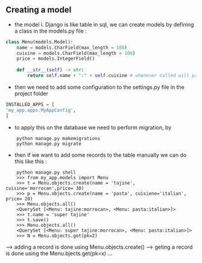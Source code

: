 
## Creating a model

- the model i. Django is like table in sql, we can create models by defining a class in the models.py file :
```python
class Menu(models.Model):
	name = models.CharField(max_length = 100)
	cuisine = models.CharField(max_length = 100)
	price = models.IntegerField()
  
	def __str__(self) -> str:
		return self.name + ":" + self.cuisine # whenever called will print name : cuisine
```
 - then we need to add some configuration to the settings.py file in the project folder 
```python
INSTALLED_APPS = [
'my_app.apps.MyAppConfig',
]
```
- to apply this on the database we need to perform migration, by 
```shell
	python manage.py makemigrations
	python manage.py migrate
```

- then if we want to add some records to the table manually we can do this like this :
```shell
	python manage.py shell
	>>> from my_app.models import Menu
	>>> t = Menu.objects.create(name = 'tajine', cuisine='morrocan',price= 30)
	>>> p = Menu.objects.create(name = 'pasta', cuisiene='italian', price= 20)
	>>> Menu.objects.all()
	<QuerySet [<Menu: tajine:morrocan>, <Menu: pasta:italian>]>
	>>> t.name = 'super tajine'
	>>> t.save()
	>>> Menu.objects.all()
	<QuerySet [<Menu: super tajine:morrocan>, <Menu: pasta:italian>]>
	>>> N = Menu.objects.get(pk=2)
```

--> adding a record is done using Menu.objects.create()
--> geting a record is done using the Menu.bjects.get(pk=x)
...
